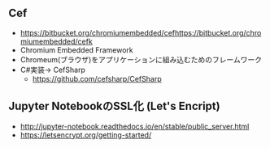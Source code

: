 ## Cef
* https://bitbucket.org/chromiumembedded/cefhttps://bitbucket.org/chromiumembedded/cefk
* Chromium Embedded Framework
* Chromeum(ブラウザ)をアプリケーションに組み込むためのフレームワーク
* C#実装-> CefSharp
    * https://github.com/cefsharp/CefSharp

## Jupyter NotebookのSSL化 (Let's Encript)
* http://jupyter-notebook.readthedocs.io/en/stable/public_server.html
* https://letsencrypt.org/getting-started/